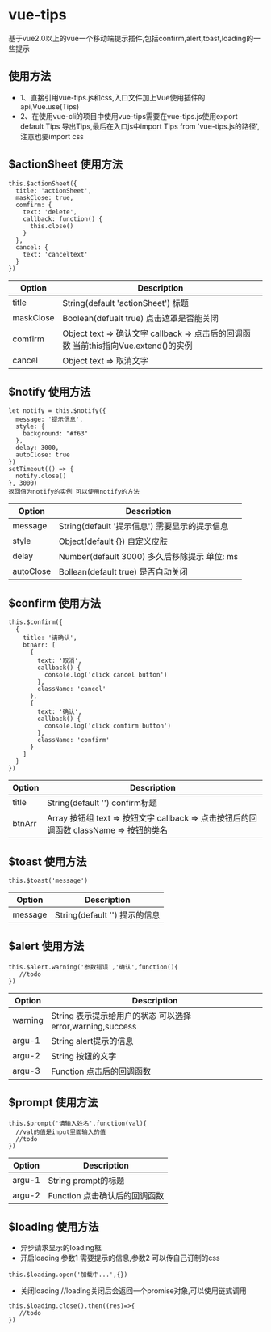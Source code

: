 # vue-tips
基于vue2.0以上的vue一个移动端提示插件,包括confirm,alert,toast,loading的一些提示
## 使用方法 
* 1、直接引用vue-tips.js和css,入口文件加上Vue使用插件的api,Vue.use(Tips)
* 2、在使用vue-cli的项目中使用vue-tips需要在vue-tips.js使用export default Tips 导出Tips,最后在入口js中import Tips from 'vue-tips.js的路径',注意也要import css
## $actionSheet 使用方法
```
this.$actionSheet({
  title: 'actionSheet',
  maskClose: true,
  comfirm: {
    text: 'delete',
    callback: function() {
      this.close()
    }
  },
  cancel: {
    text: 'canceltext'
  }
})
```
| Option | Description |
| ----- | ----- |
| title  | String(default 'actionSheet') 标题 |
| maskClose | Boolean(defualt true) 点击遮罩是否能关闭 |
| comfirm | Object text => 确认文字 callback => 点击后的回调函数 当前this指向Vue.extend()的实例|
| cancel | Object text => 取消文字 |

## $notify 使用方法
```
let notify = this.$notify({
  message: '提示信息',
  style: {
    background: "#f63"
  },
  delay: 3000,
  autoClose: true
})
setTimeout(() => {
  notify.close()
}, 3000)
返回值为notify的实例 可以使用notify的方法
```
| Option | Description |
| ----- | ----- |
| message | String(default '提示信息') 需要显示的提示信息 |
| style | Object(default {}) 自定义皮肤 |
| delay | Number(default 3000) 多久后移除提示 单位: ms |
| autoClose | Bollean(default true) 是否自动关闭 | 

## $confirm 使用方法
```
this.$confirm({
  {
    title: '请确认',
    btnArr: [
      {
        text: '取消',
        callback() {
          console.log('click cancel button')
        },
        className: 'cancel'
      },
      {
        text: '确认',
        callback() {
          console.log('click comfirm button')
        },
        className: 'confirm'
      }
    ]
  }
})
```
| Option | Description |
| ----- | ----- |
| title | String(default '') confirm标题 |
| btnArr | Array 按钮组 text => 按钮文字 callback => 点击按钮后的回调函数 className => 按钮的类名 |

## $toast 使用方法
```
this.$toast('message')
```
| Option | Description |
| ----- | ----- |
| message | String(default '') 提示的信息 |

## $alert 使用方法
```
this.$alert.warning('参数错误','确认',function(){
   //todo
})
```
| Option | Description |
| ----- | ----- |
| warning | String  表示提示给用户的状态 可以选择 error,warning,success |
| argu-1 | String alert提示的信息 |
| argu-2 | String 按钮的文字 |
| argu-3 | Function 点击后的回调函数 |

## $prompt 使用方法
```
this.$prompt('请输入姓名',function(val){
  //val的值是input里面输入的值
  //todo
})
```
| Option | Description |
| ----- | ----- |
| argu-1 | String  prompt的标题 |
| argu-2 | Function 点击确认后的回调函数 |

## $loading 使用方法
* 异步请求显示的loading框
* 开启loading 参数1 需要提示的信息,参数2 可以传自己订制的css
```
this.$loading.open('加载中...',{})
```
* 关闭loading  //loading关闭后会返回一个promise对象,可以使用链式调用

```
this.$loading.close().then((res)=>{
   //todo
})
```
